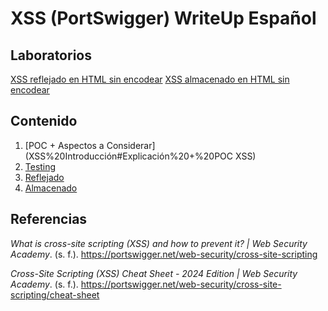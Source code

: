# XSS (PortSwigger) WriteUp Español

## Laboratorios

[XSS reflejado en HTML sin encodear](XSS%20Reflejado#Laboratorio1)
[XSS almacenado en HTML sin encodear](XSS%20Almacenado#Laboratorio2)

## Contenido

1. [POC + Aspectos a Considerar](XSS%20Introducción#Explicación%20+%20POC XSS)
2. [Testing](XSS%20Introducción#Testing%20XSS)
3. [Reflejado](XSS%20Reflejado)
4. [Almacenado](XSS%20Almacenado)





## Referencias
_What is cross-site scripting (XSS) and how to prevent it? | Web Security Academy_. (s. f.). https://portswigger.net/web-security/cross-site-scripting

_Cross-Site Scripting (XSS) Cheat Sheet - 2024 Edition | Web Security Academy_. (s. f.). https://portswigger.net/web-security/cross-site-scripting/cheat-sheet